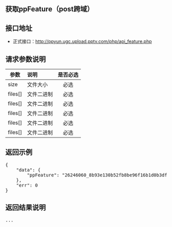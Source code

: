 获取ppFeature（post跨域）
----------

接口地址
----------
  * 正式接口：http://ppyun.ugc.upload.pptv.com/php/api_feature.php

请求参数说明
----------
|  参数         |说明          |是否必选|
| ------------- |:-------------|:-----:|
| size      | 文件大小 |必选|
| files[]   | 文件二进制 |必选    |
| files[]   | 文件二进制 |必选    |
| files[]   | 文件二进制 |必选    |
| files[]   | 文件二进制 |必选    |
| files[]   | 文件二进制 |必选    |
返回示例
----------
<pre>
{
    "data": {
        "ppFeature": "26246060_8b93e130b52fb8be96f16b1d0b3df040ffddfaf5"
    },
    "err": 0
}
</pre>

返回结果说明
----------
<pre>
...
</pre>